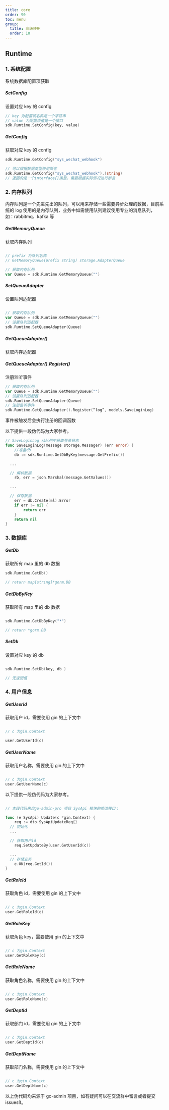 ```yaml
---
title: core
order: 90
toc: menu
group:
  title: 高级使用
  order: 10
---
```


## Runtime

### 1. 系统配置

系统数据库配置项获取

##### SetConfig

设置对应 key 的 config

```go
// key 为配置项名称是一个字符串
// value 为配置项值是一个接口
sdk.Runtime.SetConfig(key, value)
```

##### GetConfig

获取对应 key 的 config

```go
sdk.Runtime.GetConfig("sys_wechat_webhook")

// 可以根据数据类型使用断言
sdk.Runtime.GetConfig("sys_wechat_webhook").(string)
// 返回的是一个interface{}类型，需要根据实际情况进行断言

```

### 2. 内存队列

内存队列是一个先进先出的队列，可以用来存储一些需要异步处理的数据，目前系统的 log 使用的是内存队列，业务中如需使用队列建议使用专业的消息队列，如：rabbitmq、kafka 等

##### GetMemoryQueue

获取内存队列

```go

// prefix 为队列名称
// GetMemoryQueue(prefix string) storage.AdapterQueue

// 获取内存队列
var Queue = sdk.Runtime.GetMemoryQueue("")


```

##### SetQueueAdapter

设置队列适配器

```go

// 获取内存队列
var Queue = sdk.Runtime.GetMemoryQueue("")
// 设置队列适配器
sdk.Runtime.SetQueueAdapter(Queue)

```

##### GetQueueAdapter()

获取内存适配器

##### GetQueueAdapter().Register()

注册监听事件

```go
// 获取内存队列
var Queue = sdk.Runtime.GetMemoryQueue("")
// 设置队列适配器
sdk.Runtime.SetQueueAdapter(Queue)
// 注册监听事件
sdk.Runtime.GetQueueAdapter().Register(“log”, models.SaveLoginLog)

```

事件被触发后会执行注册的回调函数

以下提供一段伪代码为大家参考。

```go
// SaveLoginLog 从队列中获取登录日志
func SaveLoginLog(message storage.Messager) (err error) {
	//准备db
	db := sdk.Runtime.GetDbByKey(message.GetPrefix())

  ...

  // 解析数据
	rb, err = json.Marshal(message.GetValues())

  ...

  // 保存数据
	err = db.Create(&l).Error
	if err != nil {
		return err
	}
	return nil
}
```

### 3. 数据库

##### GetDb

获取所有 map 里的 db 数据

```go
sdk.Runtime.GetDb()

// return map[string]*gorm.DB

```

##### GetDbByKey

获取所有 map 里的 db 数据

```go

sdk.Runtime.GetDbByKey("*")

// return *gorm.DB

```

##### SetDb

设置对应 key 的 db

```go

sdk.Runtime.SetDb(key, db )

// 无返回值

```

### 4. 用户信息

##### GetUserId

获取用户 id，需要使用 gin 的上下文中

```go

// c 为gin.Context

user.GetUserId(c)

```

##### GetUserName

获取用户名称，需要使用 gin 的上下文中

```go

// c 为gin.Context
user.GetUserName(c)

```

以下提供一段伪代码为大家参考。

```go

// 本段代码来自go-admin-pro 项目 SysApi 模块的修改接口；

func (e SysApi) Update(c *gin.Context) {
	req := dto.SysApiUpdateReq{}
  // 初始化
  ...

  // 获取用户id
	req.SetUpdateBy(user.GetUserId(c))

  ...
  // 存储业务
	e.OK(req.GetId())
}
```

##### GetRoleId

获取角色 id，需要使用 gin 的上下文中

```go

// c 为gin.Context
user.GetRoleId(c)

```

##### GetRoleKey

获取角色 key，需要使用 gin 的上下文中

```go

// c 为gin.Context
user.GetRoleKey(c)

```

##### GetRoleName

获取角色名称，需要使用 gin 的上下文中

```go

// c 为gin.Context
user.GetRoleName(c)

```

##### GetDeptId

获取部门 id，需要使用 gin 的上下文中

```go

// c 为gin.Context
user.GetDeptId(c)

```

##### GetDeptName

获取部门名称，需要使用 gin 的上下文中

```go

// c 为gin.Context
user.GetDeptName(c)

```

以上伪代码均来源于 go-admin 项目，如有疑问可以在交流群中留言或者提交 issuesß。
